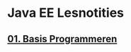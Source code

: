 # Java EE Lesnotities

## [01. Basis Programmeren](./01-%20-%20Basisprogrammeren/00.%20Doelstellingen.md)


